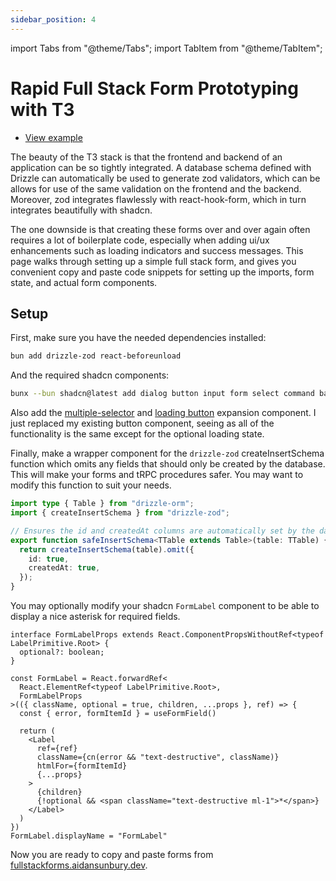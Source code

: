 ```yaml
---
sidebar_position: 4
---
```


import Tabs from "@theme/Tabs";
import TabItem from "@theme/TabItem";

# Rapid Full Stack Form Prototyping with T3

* [View example](https://fullstackforms.aidansunbury.dev/)

The beauty of the T3 stack is that the frontend and backend of an application can be so tightly integrated. A database schema defined with Drizzle can automatically be used to generate zod validators, which can be allows for use of the same validation on the frontend and the backend. Moreover, zod integrates flawlessly with react-hook-form, which in turn integrates beautifully with shadcn.

The one downside is that creating these forms over and over again often requires a lot of boilerplate code, especially when adding ui/ux enhancements such as loading indicators and success messages. This page walks through setting up a simple full stack form, and gives you convenient copy and paste code snippets for setting up the imports, form state, and actual form components.

## Setup

First, make sure you have the needed dependencies installed:

```bash
bun add drizzle-zod react-beforeunload
```

And the required shadcn components:

```bash
bunx --bun shadcn@latest add dialog button input form select command badge
```

Also add the [multiple-selector](https://shadcnui-expansions.typeart.cc/docs/multiple-selector) and [loading button](https://shadcnui-expansions.typeart.cc/docs/loading-button) expansion component. I just replaced my existing button component, seeing as all of the functionality is the same except for the optional loading state.

Finally, make a wrapper component for the `drizzle-zod` createInsertSchema function which omits any fields that should only be created by the database. This will make your forms and tRPC procedures safer. You may want to modify this function to suit your needs.

```ts src/lib/safeInsertSchema.ts
import type { Table } from "drizzle-orm";
import { createInsertSchema } from "drizzle-zod";

// Ensures the id and createdAt columns are automatically set by the database, but all other values may be passed in.
export function safeInsertSchema<TTable extends Table>(table: TTable) {
  return createInsertSchema(table).omit({
    id: true,
    createdAt: true,
  });
}
```

You may optionally modify your shadcn `FormLabel` component to be able to display a nice asterisk for required fields.

```tsx src/components/form.tsx
interface FormLabelProps extends React.ComponentPropsWithoutRef<typeof LabelPrimitive.Root> {
  optional?: boolean;
}

const FormLabel = React.forwardRef<
  React.ElementRef<typeof LabelPrimitive.Root>,
  FormLabelProps
>(({ className, optional = true, children, ...props }, ref) => {
  const { error, formItemId } = useFormField()

  return (
    <Label
      ref={ref}
      className={cn(error && "text-destructive", className)}
      htmlFor={formItemId}
      {...props}
    >
      {children}
      {!optional && <span className="text-destructive ml-1">*</span>}
    </Label>
  )
})
FormLabel.displayName = "FormLabel"
```

Now you are ready to copy and paste forms from [fullstackforms.aidansunbury.dev](https://fullstackforms.aidansunbury.dev/).